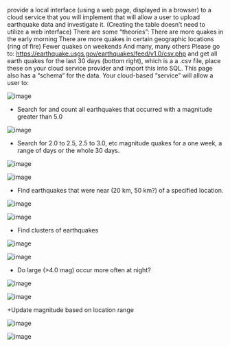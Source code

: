  provide a local interface (using a web page, displayed in a 
 browser) to a cloud service that you will implement that will allow a user to upload 
 earthquake data and investigate it. (Creating the table doesn’t need to utilize 
 a web interface) 
 There are some “theories”: 
 There are more quakes in the early morning 
 There are more quakes in certain geographic locations (ring of fire) 
 Fewer quakes on weekends 
 And many, many others 
  Please go to: 
 https://earthquake.usgs.gov/earthquakes/feed/v1.0/csv.php
 and get all earth quakes for the last 30 days (bottom right), which is a a .csv file, 
 place these on your cloud service provider and import this into SQL. 
 This page also has a “schema” for the data. 
 Your cloud-based “service” will allow a user to: 
 
  ![image](https://user-images.githubusercontent.com/108027722/220469666-e0e0a527-bd84-4cd0-8b6b-7ebf14493e77.png)
 + Search for and count all earthquakes that occurred with a magnitude greater 
 than 5.0 
 
 ![image](https://user-images.githubusercontent.com/108027722/220469782-2e75584b-f7b1-4083-8002-763bdcd8ebd1.png)
 
 
 + Search for 2.0 to 2.5, 2.5 to 3.0, etc magnitude quakes for a one week, 
 a range of days or the whole 30 days. 

![image](https://user-images.githubusercontent.com/108027722/220469876-26af0b37-4a94-40ad-8004-20095c077f48.png)

![image](https://user-images.githubusercontent.com/108027722/220469933-122c64fd-08c9-4965-b29b-3bbb903b363e.png)

+ Find earthquakes that were near (20 km, 50 km?) of a specified location.

![image](https://user-images.githubusercontent.com/108027722/220471773-428a3dc3-9686-418d-a0da-524b90403e2b.png)

![image](https://user-images.githubusercontent.com/108027722/220471850-1aa1c330-9eeb-4f13-a007-834f184e904d.png)

+ Find clusters of earthquakes 

![image](https://user-images.githubusercontent.com/108027722/220472004-f4fa092b-d320-4f45-b318-dcd3ab11e918.png)

![image](https://user-images.githubusercontent.com/108027722/220472054-01a7fc73-36ae-4de1-8d41-76ec70017e8c.png)

+ Do large (>4.0 mag) occur more often at night? 

![image](https://user-images.githubusercontent.com/108027722/220472157-84458986-32f9-4708-904b-a48087905872.png)

![image](https://user-images.githubusercontent.com/108027722/220472207-26dbfa0a-acf1-43a5-bc63-2b3e35d7442c.png)

+Update magnitude based on location range

![image](https://user-images.githubusercontent.com/108027722/220472291-d4838477-ccb5-4f04-8dfd-7526134c4e04.png)

![image](https://user-images.githubusercontent.com/108027722/220472341-83c8f47e-4e46-4053-b574-45ba9bb2e016.png)




 
 
 
